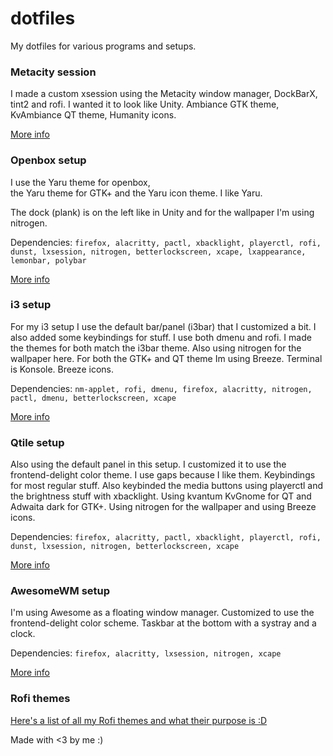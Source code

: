# dotfiles
My dotfiles for various programs and setups.

### Metacity session

I made a custom xsession using the Metacity window manager, DockBarX, tint2 and rofi. I wanted it to look like Unity. Ambiance GTK theme, KvAmbiance QT theme, Humanity icons.

[More info](usr/bin/)

### Openbox setup
I use the Yaru theme for openbox,  
the Yaru theme for GTK+ and the Yaru icon theme. I like Yaru.

The dock (plank) is on the left like in Unity and for the wallpaper I'm using nitrogen.

Dependencies: `firefox, alacritty, pactl, xbacklight, playerctl, rofi, dunst, lxsession, nitrogen, betterlockscreen, xcape, lxappearance, lemonbar, polybar`

[More info](.config/openbox)

### i3 setup
For my i3 setup I use the default bar/panel (i3bar) that I customized a bit. I also added some keybindings for stuff. I use both dmenu and rofi. I made the themes for both match the i3bar theme. Also using nitrogen for the wallpaper here. For both the GTK+ and QT theme Im using Breeze. Terminal is Konsole. Breeze icons.

Dependencies: `nm-applet, rofi, dmenu, firefox, alacritty, nitrogen, pactl, dmenu, betterlockscreen, xcape`

[More info](.config/i3)

### Qtile setup
Also using the default panel in this setup. I customized it to use the frontend-delight color theme. I use gaps because I like them. Keybindings for most regular stuff. Also keybinded the media buttons using playerctl and the brightness stuff with xbacklight. Using kvantum KvGnome for QT and Adwaita dark for GTK+. Using nitrogen for the wallpaper and using Breeze icons.

Dependencies: `firefox, alacritty, pactl, xbacklight, playerctl, rofi, dunst, lxsession, nitrogen, betterlockscreen, xcape`

[More info](.config/qtile)

### AwesomeWM setup
I'm using Awesome as a floating window manager. Customized to use the frontend-delight color scheme. Taskbar at the bottom with a systray and a clock.

Dependencies: `firefox, alacritty, lxsession, nitrogen, xcape`

[More info](.config/awesome)

### Rofi themes

[Here's a list of all my Rofi themes and what their purpose is :D](.config/rofi/)

Made with <3 by me :)